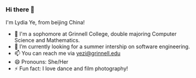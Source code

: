 ### Hi there 👋

I'm Lydia Ye, from beijing China!

- 🌱 I'm a sophomore at Grinnell College, double majoring Computer Science and Mathematics.
- 🤔 I’m currently looking for a summer intership on software engineering.
- 📫 You can reach me via yezi@grinnell.edu
- 😄 Pronouns: She/Her
- ⚡ Fun fact: I love dance and film photography!


<!--
**Lydia-Ye/Lydia-Ye** is a ✨ _special_ ✨ repository because its `README.md` (this file) appears on your GitHub profile.

Here are some ideas to get you started:

- 🔭 I’m currently working on ...
- 🌱 I’m currently learning ...
- 👯 I’m looking to collaborate on ...
- 🤔 I’m looking for help with ...
- 💬 Ask me about ...
- 📫 How to reach me: ...
- 😄 Pronouns: ...
- ⚡ Fun fact: ...
-->
